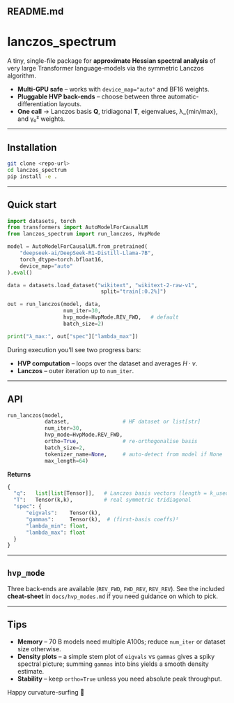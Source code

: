 ## README.md

# lanczos_spectrum

A tiny, single-file package for **approximate Hessian spectral analysis** of very large Transformer language-models via the symmetric Lanczos algorithm.

* **Multi-GPU safe** – works with `device_map="auto"` and BF16 weights.  
* **Pluggable HVP back-ends** – choose between three automatic-differentiation layouts.  
* **One call** → Lanczos basis **Q**, tridiagonal **T**, eigenvalues, λ\_{min/max}, and γ₀² weights.

---

## Installation

```bash
git clone <repo-url>
cd lanczos_spectrum
pip install -e .
````

---

## Quick start

```python
import datasets, torch
from transformers import AutoModelForCausalLM
from lanczos_spectrum import run_lanczos, HvpMode

model = AutoModelForCausalLM.from_pretrained(
    "deepseek-ai/DeepSeek-R1-Distill-Llama-7B",
    torch_dtype=torch.bfloat16,
    device_map="auto"
).eval()

data = datasets.load_dataset("wikitext", "wikitext-2-raw-v1",
                              split="train[:0.2%]")

out = run_lanczos(model, data,
                  num_iter=30,
                  hvp_mode=HvpMode.REV_FWD,   # default
                  batch_size=2)

print("λ_max:", out["spec"]["lambda_max"])
```

During execution you’ll see two progress bars:

* **HVP computation** – loops over the dataset and averages $H·v$.
* **Lanczos** – outer iteration up to `num_iter`.

---

## API

```python
run_lanczos(model,
            dataset,                 # HF dataset or list[str]
            num_iter=30,
            hvp_mode=HvpMode.REV_FWD,
            ortho=True,              # re-orthogonalise basis
            batch_size=2,
            tokenizer_name=None,     # auto-detect from model if None
            max_length=64)
```

**Returns**

```python
{
  "q":   list[list[Tensor]],   # Lanczos basis vectors (length = k_used)
  "T":   Tensor(k,k),          # real symmetric tridiagonal
  "spec": {
      "eigvals":    Tensor(k),
      "gammas":     Tensor(k),  # (first-basis coeffs)²
      "lambda_min": float,
      "lambda_max": float
  }
}
```

---

## `hvp_mode`

Three back-ends are available (`REV_FWD`, `FWD_REV`, `REV_REV`).
See the included **cheat-sheet** in `docs/hvp_modes.md` if you need guidance on which to pick.

---

## Tips

* **Memory** – 70 B models need multiple A100s; reduce `num_iter` or dataset size otherwise.
* **Density plots** – a simple stem plot of `eigvals` vs `gammas` gives a spiky spectral picture; summing `gammas` into bins yields a smooth density estimate.
* **Stability** – keep `ortho=True` unless you need absolute peak throughput.

Happy curvature-surfing 🚀